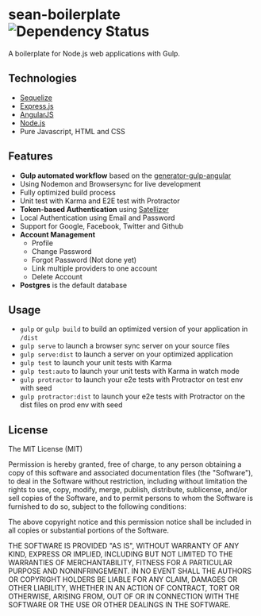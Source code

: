 # sean-boilerplate ![Dependency Status](https://david-dm.org/bducharme/sean-boilerplate/status.svg?style=flat)

A boilerplate for Node.js web applications with Gulp.

Technologies
--------
- [Sequelize](http://docs.sequelizejs.com/en/latest/)
- [Express.js ](http://expressjs.com/)
- [AngularJS](https://angularjs.org/)
- [Node.js](https://nodejs.org/en/)
- Pure Javascript, HTML and CSS

Features
--------
- **Gulp automated workflow** based on the [generator-gulp-angular](https://github.com/Swiip/generator-gulp-angular)
 - Using Nodemon and Browsersync for live development
 - Fully optimized build process
 - Unit test with Karma and E2E test with Protractor
- **Token-based Authentication** using [Satellizer](https://github.com/sahat/satellizer)
 - Local Authentication using Email and Password
 - Support for Google, Facebook, Twitter and Github
 - **Account Management**
    - Profile
    - Change Password
    - Forgot Password (Not done yet)
    - Link multiple providers to one account
    - Delete Account
- **Postgres** is the default database

Usage
--------
* `gulp` or `gulp build` to build an optimized version of your application in `/dist`
* `gulp serve` to launch a browser sync server on your source files
* `gulp serve:dist` to launch a server on your optimized application
* `gulp test` to launch your unit tests with Karma
* `gulp test:auto` to launch your unit tests with Karma in watch mode
* `gulp protractor` to launch your e2e tests with Protractor on test env with seed
* `gulp protractor:dist` to launch your e2e tests with Protractor on the dist files on prod env with seed


License
-------

The MIT License (MIT)

Permission is hereby granted, free of charge, to any person obtaining a copy of this software and associated documentation files (the "Software"), to deal in the Software without restriction, including without limitation the rights to use, copy, modify, merge, publish, distribute, sublicense, and/or sell copies of the Software, and to permit persons to whom the Software is furnished to do so, subject to the following conditions:

The above copyright notice and this permission notice shall be included in all copies or substantial portions of the Software.

THE SOFTWARE IS PROVIDED "AS IS", WITHOUT WARRANTY OF ANY KIND, EXPRESS OR IMPLIED, INCLUDING BUT NOT LIMITED TO THE WARRANTIES OF MERCHANTABILITY, FITNESS FOR A PARTICULAR PURPOSE AND NONINFRINGEMENT. IN NO EVENT SHALL THE AUTHORS OR COPYRIGHT HOLDERS BE LIABLE FOR ANY CLAIM, DAMAGES OR OTHER LIABILITY, WHETHER IN AN ACTION OF CONTRACT, TORT OR OTHERWISE, ARISING FROM, OUT OF OR IN CONNECTION WITH THE SOFTWARE OR THE USE OR OTHER DEALINGS IN THE SOFTWARE.
